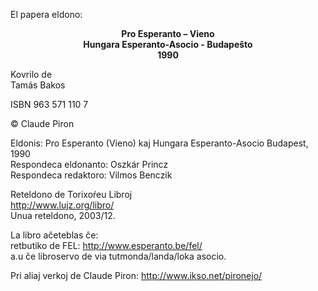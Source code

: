 El papera eldono:

**<center>Pro Esperanto – Vieno</center>**
**<center>Hungara Esperanto-Asocio - Budapeŝto</center>**
**<center>1990</center>**

Kovrilo de<br>
Tamás Bakos

ISBN 963 571 110 7

© Claude Piron

Eldonis: Pro Esperanto (Vieno) kaj Hungara Esperanto-Asocio
Budapest, 1990<br>
Respondeca eldonanto: Oszkár Princz<br>
Respondeca redaktoro: Vilmos Benczik<br>





Reteldono de Torixoŕeu Libroj<br>
http://www.lujz.org/libro/ <br>
Unua reteldono, 2003/12.

La libro aĉeteblas ĉe:<br>
retbutiko de FEL: http://www.esperanto.be/fel/ <br>
a.u ĉe libroservo de via tutmonda/landa/loka asocio. <br>

Pri aliaj verkoj de Claude Piron: http://www.ikso.net/pironejo/
